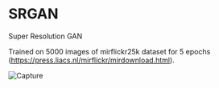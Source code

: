 # SRGAN
Super Resolution GAN

Trained on 5000 images of mirflickr25k dataset for 5 epochs (https://press.liacs.nl/mirflickr/mirdownload.html).


![Capture](https://user-images.githubusercontent.com/75270052/193468521-c06d8ce3-a64c-4403-a5bf-083e1b08f7ee.PNG)
